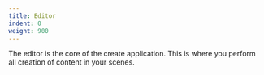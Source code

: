 ```yaml
---
title: Editor
indent: 0
weight: 900
---
```


The editor is the core of the create application. This is where you perform all creation of content in your scenes.